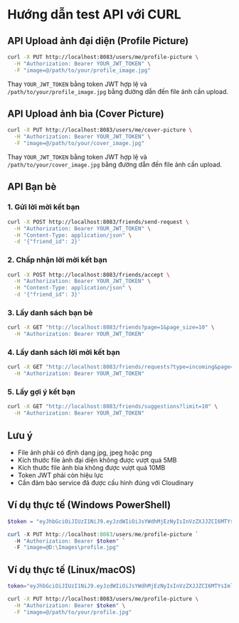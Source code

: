 # Hướng dẫn test API với CURL

## API Upload ảnh đại diện (Profile Picture)

```bash
curl -X PUT http://localhost:8083/users/me/profile-picture \
  -H "Authorization: Bearer YOUR_JWT_TOKEN" \
  -F "image=@/path/to/your/profile_image.jpg"
```

Thay `YOUR_JWT_TOKEN` bằng token JWT hợp lệ và `/path/to/your/profile_image.jpg` bằng đường dẫn đến file ảnh cần upload.

## API Upload ảnh bìa (Cover Picture)

```bash
curl -X PUT http://localhost:8083/users/me/cover-picture \
  -H "Authorization: Bearer YOUR_JWT_TOKEN" \
  -F "image=@/path/to/your/cover_image.jpg"
```

Thay `YOUR_JWT_TOKEN` bằng token JWT hợp lệ và `/path/to/your/cover_image.jpg` bằng đường dẫn đến file ảnh cần upload.

## API Bạn bè

### 1. Gửi lời mời kết bạn

```bash
curl -X POST http://localhost:8083/friends/send-request \
  -H "Authorization: Bearer YOUR_JWT_TOKEN" \
  -H "Content-Type: application/json" \
  -d '{"friend_id": 2}'
```

### 2. Chấp nhận lời mời kết bạn

```bash
curl -X POST http://localhost:8083/friends/accept \
  -H "Authorization: Bearer YOUR_JWT_TOKEN" \
  -H "Content-Type: application/json" \
  -d '{"friend_id": 3}'
```

### 3. Lấy danh sách bạn bè

```bash
curl -X GET "http://localhost:8083/friends?page=1&page_size=10" \
  -H "Authorization: Bearer YOUR_JWT_TOKEN"
```

### 4. Lấy danh sách lời mời kết bạn

```bash
curl -X GET "http://localhost:8083/friends/requests?type=incoming&page=1&page_size=10" \
  -H "Authorization: Bearer YOUR_JWT_TOKEN"
```

### 5. Lấy gợi ý kết bạn

```bash
curl -X GET "http://localhost:8083/friends/suggestions?limit=10" \
  -H "Authorization: Bearer YOUR_JWT_TOKEN"
```

## Lưu ý

- File ảnh phải có định dạng jpg, jpeg hoặc png
- Kích thước file ảnh đại diện không được vượt quá 5MB
- Kích thước file ảnh bìa không được vượt quá 10MB
- Token JWT phải còn hiệu lực
- Cần đảm bảo service đã được cấu hình đúng với Cloudinary

## Ví dụ thực tế (Windows PowerShell)

```powershell
$token = "eyJhbGciOiJIUzI1NiJ9.eyJzdWIiOiJsYWdhMjEzNyIsInVzZXJJZCI6MTYsImlzcyI6ImhvYW5oYW8tYXV0aC1zZXJ2aWNlIiwiaWF0IjoxNzQyNzM3MDQzLCJleHAiOjE3NDI4MjM0NDN9.VMhZ8F_w5yTTIeI9KO9UvcsIDmAOM-QzHQju_zv7ib4"

curl -X PUT http://localhost:8083/users/me/profile-picture `
  -H "Authorization: Bearer $token" `
  -F "image=@D:\Images\profile.jpg"
```

## Ví dụ thực tế (Linux/macOS)

```bash
token="eyJhbGciOiJIUzI1NiJ9.eyJzdWIiOiJsYWdhMjEzNyIsInVzZXJJZCI6MTYsImlzcyI6ImhvYW5oYW8tYXV0aC1zZXJ2aWNlIiwiaWF0IjoxNzQyNzM3MDQzLCJleHAiOjE3NDI4MjM0NDN9.VMhZ8F_w5yTTIeI9KO9UvcsIDmAOM-QzHQju_zv7ib4"

curl -X PUT http://localhost:8083/users/me/profile-picture \
  -H "Authorization: Bearer $token" \
  -F "image=@/path/to/your/profile.jpg"
```
